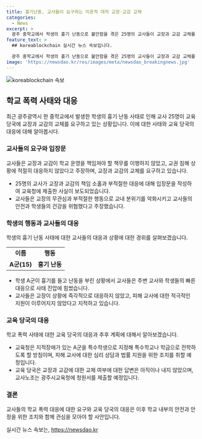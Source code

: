 ```yaml
---
title: 흉기난동, 교사들이 요구하는 미온적 대처 교장·교감 교체
categories:
  - News
excerpt: >
  광주 중학교에서 학생의 흉기 난동으로 불안함을 겪은 25명의 교사들이 교장과 교감 교체를 요구했다. 교사들은 교장이 사태에 미온적으로 대응하고, 학교 운영에 대한 책임을 피하기도 했다고 주장했다. 또한 교장은 학교 내 종교활동을 강요하고 고압적인 태도로 교사들을 위협했다고 지적했다. 이에 광주시교육청은 A군을 특수학생으로 지정하여 대책을 마련할 예정이라고 밝혔다.
feature_text: >
  ## koreablockchain 실시간 뉴스 속보입니다.

  광주 중학교에서 학생의 흉기 난동으로 불안함을 겪은 25명의 교사들이 교장과 교감 교체를 요구했다. 교사들은 교장이 사태에 미온적으로 대응하고, 학교 운영에 대한 책임을 피하기도 했다고 주장했다. 또한 교장은 학교 내 종교활동을 강요하고 고압적인 태도로 교사들을 위협했다고 지적했다. 이에 광주시교육청은 A군을 특수학생으로 지정하여 대책을 마련할 예정이라고 밝혔다.
image: 'https://newsdao.kr/res/images/meta/newsdao_breakingnews.jpg'
---
```


<p><img src="https://newsdao.kr/res/images/meta/newsdao_breakingnews.jpg" alt="koreablockchain 속보" /></p>

<h2 data-ke-size="size26">학교 폭력 사태와 대응</h2>

<p data-ke-size="size16">최근 광주광역시 한 중학교에서 발생한 학생의 흉기 난동 사태로 인해 교사 25명이 교육 당국에 교장과 교감의 교체를 요구하고 있는 상황입니다. 이에 대한 사태와 교육 당국의 대응에 대해 알아봅시다.</p>

<h3>교사들의 요구와 입장문</h3>

<p data-ke-size="size16">교사들은 교장과 교감이 학교 운영을 책임져야 할 책무를 이행하지 않았고, 교권 침해 상황에 적절히 대응하지 않았다고 주장하며, 교장과 교감의 교체를 요구하고 있습니다.</p>

<ul>
<li>25명의 교사가 교장과 교감의 책임 소홀과 부적절한 대응에 대해 입장문을 작성하여 교육청에 제출한 사실이 보도되었습니다.</li>
<li>교사들은 교장의 무관심과 부적절한 행동으로 교내 분위기를 악화시키고 교사들의 안전과 학생들의 건강을 위협했다고 주장했습니다.</li>
</ul>

<h3>학생의 행동과 교사들의 대응</h3>

<p data-ke-size="size16">학생의 흉기 난동 사태에 대한 교사들의 대응과 상황에 대한 경위를 살펴보겠습니다.</p>

<table>
<tr>
<td style="text-align: center; height: 17px;"><b>이름</b></td>
<td style="text-align: center; height: 17px;"><b>행동</b></td>
</tr>
<tr>
<td style="text-align: center; height: 17px;"><b>A군(15)</b></td>
<td style="text-align: center; height: 17px;"><b>흉기 난동</b></td>
</tr>
</table>

<ul>
<li>학생 A군이 흉기를 들고 난동을 부린 상황에서 교사들은 주변 교사와 학생들의 빠른 대응으로 사태 진압에 힘썼습니다.</li>
<li>교사들은 교장이 상황에 즉각적으로 대응하지 않았고, 피해 교사에 대한 적극적인 지원이 이루어지지 않았다고 지적하고 있습니다.</li>
</ul>

<h3>교육 당국의 대응</h3>

<p data-ke-size="size16">학교 폭력 사태에 대한 교육 당국의 대응과 추후 계획에 대해서 알아보겠습니다.</p>

<ul>
<li>교육청은 지적장애가 있는 A군을 특수학생으로 지정해 특수학교나 학급으로 전학하도록 할 방침이며, 피해 교사에 대한 심리 상담과 법률 지원을 위한 조치를 취할 예정입니다.</li>
<li>교육 당국은 교장과 교감에 대한 교체 여부에 대한 답변은 아직이나 내지 않았으며, 교사노조는 광주시교육청에 청원서를 제출할 예정입니다.</li>
</ul>

<h3>결론</h3>

<p data-ke-size="size16">교사들의 학교 폭력 대응에 대한 요구와 교육 당국의 대응은 이후 학교 내부의 안전과 안정을 위한 조치와 함께 관심을 모아야 할 사안입니다.</p>
실시간 뉴스 속보는, <a href="https://newsdao.kr" rel="dofollow">https://newsdao.kr</a>


